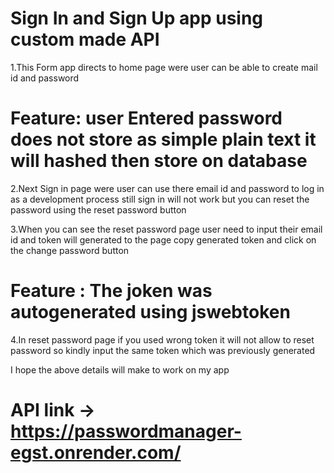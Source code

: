 # Sign In and  Sign Up app using custom made API

1.This Form app directs to home page were user can be able to create mail id and password

# Feature: user Entered password does not store as simple plain text it will hashed then store on database

2.Next Sign in page were user can use there email id and password to log in as a development process still sign in will not work but you can reset the password using the reset password button

3.When you can see the reset password page user need to input their email id and token will generated to the page copy  generated token and click on the change password button

# Feature : The joken was autogenerated using jswebtoken

4.In reset password page if you used wrong token  it will not allow to reset password so kindly input the same token which was previously generated 

I hope the above details will make to work on my app

# API link -> https://passwordmanager-egst.onrender.com/


